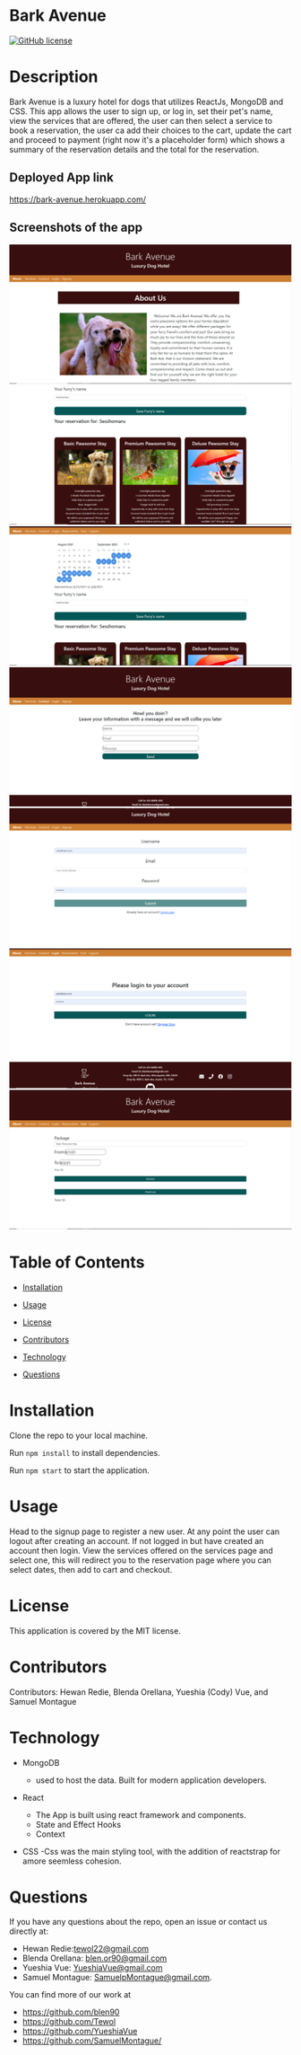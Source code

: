 # Bark Avenue
[![GitHub license](https://img.shields.io/badge/license-MIT-blue.svg)](https://github.com/blen90/barkAvenue)
  
# Description

Bark Avenue is a luxury hotel for dogs that utilizes ReactJs, MongoDB and CSS. This app allows the user to sign up, or log in, set their pet's name, view the services that are offered, the user can then select a service to book a reservation, the user ca add their choices to the cart, update the cart and proceed to payment (right now it's a placeholder form) which shows a summary of the reservation details and the total for the reservation.

## Deployed App link

https://bark-avenue.herokuapp.com/

## Screenshots of the app

![screenshot](./client/public/assets/images/aboutScreenshot.PNG) 
![screenshot](./client/public/assets/images/servicesScreenshot.PNG)
![screenshot](./client/public/assets/images/reservationScreenshot.PNG)
![screenshot](./client/public/assets/images/contactScreenshot.PNG)
![screenshot](./client/public/assets/images/signupScreenshot.PNG)
![screenshot](./client/public/assets/images/loginScreenshot.PNG)
![screenshot](./client/public/assets/images/cartScreenshot.PNG)
    
# Table of Contents

* [Installation](#installation)
    
* [Usage](#usage)

* [License](#license)

* [Contributors](#contributors)

* [Technology](#Technology)

* [Questions](#questions)
    
# Installation
Clone the repo to your local machine.

Run ```npm install``` to install dependencies.

Run ```npm start``` to start the application.

# Usage

Head to the signup page to register a new user. At any point the user can logout after creating an account. If not logged in but have created an account then login. View the services offered on the services page and select one, this will redirect you to the reservation page where you can select dates, then add to cart and checkout.

# License

This application is covered by the MIT license.
    
# Contributors

Contributors: Hewan Redie, Blenda Orellana, Yueshia (Cody) Vue, and Samuel Montague

# Technology

* MongoDB 
    - used to host the data. Built for modern application developers.

* React 
    - The App is built using react framework and components.
    - State and Effect Hooks
    - Context

* CSS
    -Css was the main styling tool, with the addition of reactstrap for amore seemless cohesion.
    
# Questions

If you have any questions about the repo, open an issue or contact us directly at:
* Hewan Redie:tewol22@gmail.com
* Blenda Orellana: blen.or90@gmail.com
* Yueshia Vue: YueshiaVue@gmail.com
* Samuel Montague: SamuelpMontague@gmail.com. 

You can find more of our work at 
* https://github.com/blen90
* https://github.com/Tewol
* https://github.com/YueshiaVue
* https://github.com/SamuelMontague/
